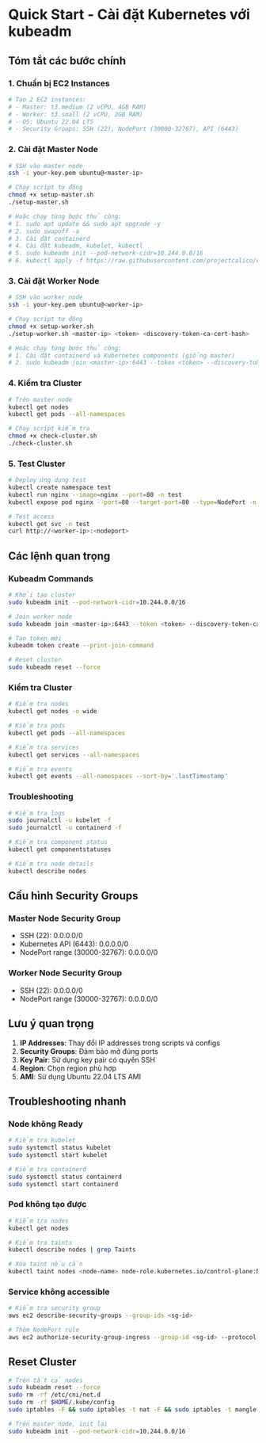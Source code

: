 # Quick Start - Cài đặt Kubernetes với kubeadm

## Tóm tắt các bước chính

### 1. Chuẩn bị EC2 Instances
```bash
# Tạo 2 EC2 instances:
# - Master: t3.medium (2 vCPU, 4GB RAM)
# - Worker: t3.small (2 vCPU, 2GB RAM)
# - OS: Ubuntu 22.04 LTS
# - Security Groups: SSH (22), NodePort (30000-32767), API (6443)
```

### 2. Cài đặt Master Node
```bash
# SSH vào master node
ssh -i your-key.pem ubuntu@<master-ip>

# Chạy script tự động
chmod +x setup-master.sh
./setup-master.sh

# Hoặc chạy từng bước thủ công:
# 1. sudo apt update && sudo apt upgrade -y
# 2. sudo swapoff -a
# 3. Cài đặt containerd
# 4. Cài đặt kubeadm, kubelet, kubectl
# 5. sudo kubeadm init --pod-network-cidr=10.244.0.0/16
# 6. kubectl apply -f https://raw.githubusercontent.com/projectcalico/calico/v3.26.1/manifests/calico.yaml
```

### 3. Cài đặt Worker Node
```bash
# SSH vào worker node
ssh -i your-key.pem ubuntu@<worker-ip>

# Chạy script tự động
chmod +x setup-worker.sh
./setup-worker.sh <master-ip> <token> <discovery-token-ca-cert-hash>

# Hoặc chạy từng bước thủ công:
# 1. Cài đặt containerd và Kubernetes components (giống master)
# 2. sudo kubeadm join <master-ip>:6443 --token <token> --discovery-token-ca-cert-hash sha256:<hash>
```

### 4. Kiểm tra Cluster
```bash
# Trên master node
kubectl get nodes
kubectl get pods --all-namespaces

# Chạy script kiểm tra
chmod +x check-cluster.sh
./check-cluster.sh
```

### 5. Test Cluster
```bash
# Deploy ứng dụng test
kubectl create namespace test
kubectl run nginx --image=nginx --port=80 -n test
kubectl expose pod nginx --port=80 --target-port=80 --type=NodePort -n test

# Test access
kubectl get svc -n test
curl http://<worker-ip>:<nodeport>
```

## Các lệnh quan trọng

### Kubeadm Commands
```bash
# Khởi tạo cluster
sudo kubeadm init --pod-network-cidr=10.244.0.0/16

# Join worker node
sudo kubeadm join <master-ip>:6443 --token <token> --discovery-token-ca-cert-hash sha256:<hash>

# Tạo token mới
kubeadm token create --print-join-command

# Reset cluster
sudo kubeadm reset --force
```

### Kiểm tra Cluster
```bash
# Kiểm tra nodes
kubectl get nodes -o wide

# Kiểm tra pods
kubectl get pods --all-namespaces

# Kiểm tra services
kubectl get services --all-namespaces

# Kiểm tra events
kubectl get events --all-namespaces --sort-by='.lastTimestamp'
```

### Troubleshooting
```bash
# Kiểm tra logs
sudo journalctl -u kubelet -f
sudo journalctl -u containerd -f

# Kiểm tra component status
kubectl get componentstatuses

# Kiểm tra node details
kubectl describe nodes
```

## Cấu hình Security Groups

### Master Node Security Group
- SSH (22): 0.0.0.0/0
- Kubernetes API (6443): 0.0.0.0/0
- NodePort range (30000-32767): 0.0.0.0/0

### Worker Node Security Group
- SSH (22): 0.0.0.0/0
- NodePort range (30000-32767): 0.0.0.0/0

## Lưu ý quan trọng

1. **IP Addresses**: Thay đổi IP addresses trong scripts và configs
2. **Security Groups**: Đảm bảo mở đúng ports
3. **Key Pair**: Sử dụng key pair có quyền SSH
4. **Region**: Chọn region phù hợp
5. **AMI**: Sử dụng Ubuntu 22.04 LTS AMI

## Troubleshooting nhanh

### Node không Ready
```bash
# Kiểm tra kubelet
sudo systemctl status kubelet
sudo systemctl start kubelet

# Kiểm tra containerd
sudo systemctl status containerd
sudo systemctl start containerd
```

### Pod không tạo được
```bash
# Kiểm tra nodes
kubectl get nodes

# Kiểm tra taints
kubectl describe nodes | grep Taints

# Xóa taint nếu cần
kubectl taint nodes <node-name> node-role.kubernetes.io/control-plane:NoSchedule-
```

### Service không accessible
```bash
# Kiểm tra security group
aws ec2 describe-security-groups --group-ids <sg-id>

# Thêm NodePort rule
aws ec2 authorize-security-group-ingress --group-id <sg-id> --protocol tcp --port 30000-32767 --cidr 0.0.0.0/0
```

## Reset Cluster

```bash
# Trên tất cả nodes
sudo kubeadm reset --force
sudo rm -rf /etc/cni/net.d
sudo rm -rf $HOME/.kube/config
sudo iptables -F && sudo iptables -t nat -F && sudo iptables -t mangle -F && sudo iptables -X

# Trên master node, init lại
sudo kubeadm init --pod-network-cidr=10.244.0.0/16
``` 